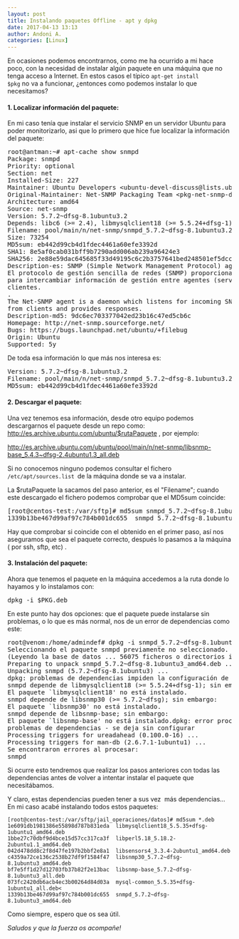 ```yaml
---
layout: post
title: Instalando paquetes Offline - apt y dpkg
date: 2017-04-13 13:13
author: Andoni A.
categories: [Linux]
---
```

En ocasiones podemos encontrarnos, como me ha ocurrido a mi hace poco, con la necesidad de instalar algún paquete en una máquina que no tenga acceso a Internet. En estos casos el típico <code>apt-get install $pkg</code> no va a funcionar, ¿entonces como podemos instalar lo que necesitamos?
<h4 id="1-localizar-informaci-n-del-paquete-">1. Localizar información del paquete:</h4>
En mi caso tenía que instalar el servicio SNMP en un servidor Ubuntu para poder monitorizarlo, asi que lo primero que hice fue localizar la información del paquete:
<pre class="code">root@antman:~# apt-cache show snmpd
Package: snmpd
Priority: optional
Section: net
Installed-Size: 227
Maintainer: Ubuntu Developers &lt;ubuntu-devel-discuss@lists.ubuntu.com&gt;
Original-Maintainer: Net-SNMP Packaging Team &lt;pkg-net-snmp-devel@lists.alioth.debian.org&gt;
Architecture: amd64
Source: net-snmp
Version: 5.7.2~dfsg-8.1ubuntu3.2
Depends: libc6 (&gt;= 2.4), libmysqlclient18 (&gt;= 5.5.24+dfsg-1), libsnmp30 (&gt;= 5.7.2~dfsg), libwrap0 (&gt;= 7.6-4~), debconf (&gt;= 0.5) | debconf-2.0, adduser, debconf, lsb-base (&gt;= 3.2-13), libsnmp-base
Filename: pool/main/n/net-snmp/snmpd_5.7.2~dfsg-8.1ubuntu3.2_amd64.deb
Size: 73254
MD5sum: eb442d99cb4d1fdec4461a60efe3392d
SHA1: 8e5af0cab031bff9b7290add006ab239a96424e3
SHA256: 2e88e59dac645685f33d49195c6c2b3757641bed248501ef5dcc9a86d70c1bfb
Description-es: SNMP (Simple Network Management Protocol) agents
El protocolo de gestión sencilla de redes (SNMP) proporciona un entorno
para intercambiar información de gestión entre agentes (servidores) y
clientes.
.
The Net-SNMP agent is a daemon which listens for incoming SNMP requests
from clients and provides responses.
Description-md5: 9dc6ec703377042ed23b16c47ed5cb6c
Homepage: http://net-snmp.sourceforge.net/
Bugs: https://bugs.launchpad.net/ubuntu/+filebug
Origin: Ubuntu
Supported: 5y</pre>
<div class="line">De toda esa información lo que más nos interesa es:</div>
<pre class="code">Version: 5.7.2~dfsg-8.1ubuntu3.2
Filename: pool/main/n/net-snmp/snmpd_5.7.2~dfsg-8.1ubuntu3.2_amd64.deb
MD5sum: eb442d99cb4d1fdec4461a60efe3392d</pre>
<div class="line"></div>
<h4 id="2-descargar-el-paquete-">2. Descargar el paquete:</h4>
Una vez tenemos esa información, desde otro equipo podemos descargarnos el paquete desde un repo como: <a href="http://es.archive.ubuntu.com/ubuntu">http://es.archive.ubuntu.com/ubuntu/$rutaPaquete</a> , por ejemplo:

<a href="http://es.archive.ubuntu.com/ubuntu/pool/main/n/net-snmp/libsnmp-base_5.4.3~dfsg-2.4ubuntu1.3_all.deb">http://es.archive.ubuntu.com/ubuntu/pool/main/n/net-snmp/libsnmp-base_5.4.3~dfsg-2.4ubuntu1.3_all.deb</a>

Si no conocemos ninguno podemos consultar el fichero <code>/etc/apt/sources.list </code>de la máquina donde se va a instalar.

La $rutaPaquete la sacamos del paso anterior, es el "Filename"; cuando este descargado el fichero podemos comprobar que el MD5sum coincide:
<pre class="code">[root@centos-test:/var/sftp]# md5sum snmpd_5.7.2~dfsg-8.1ubuntu3_amd64.deb
1339b13be467d99af97c784b001dc655  snmpd_5.7.2~dfsg-8.1ubuntu3_amd64.deb</pre>
Hay que comprobar si coincide con el obtenido en el primer paso, así nos aseguramos que sea el paquete correcto, después lo pasamos a la máquina ( por ssh, sftp, etc) .
<h4 id="3-instalaci-n-del-paquete-">3. Instalación del paquete:</h4>
Ahora que tenemos el paquete en la máquina accedemos a la ruta donde lo hayamos y lo instalamos con:
<pre class="code">dpkg -i $PKG.deb</pre>
En este punto hay dos opciones: que el paquete puede instalarse sin problemas, o lo que es más normal, nos de un error de dependencias como este:
<pre class="code">root@venom:/home/admindef# dpkg -i snmpd_5.7.2~dfsg-8.1ubuntu3_amd64.deb
Seleccionando el paquete snmpd previamente no seleccionado.
(Leyendo la base de datos ... 56075 ficheros o directorios instalados actualmente.)
Preparing to unpack snmpd_5.7.2~dfsg-8.1ubuntu3_amd64.deb ...
Unpacking snmpd (5.7.2~dfsg-8.1ubuntu3) ...
dpkg: problemas de dependencias impiden la configuración de snmpd:
snmpd depende de libmysqlclient18 (&gt;= 5.5.24+dfsg-1); sin embargo:
El paquete `libmysqlclient18' no está instalado.
snmpd depende de libsnmp30 (&gt;= 5.7.2~dfsg); sin embargo:
El paquete `libsnmp30' no está instalado.
snmpd depende de libsnmp-base; sin embargo:
El paquete `libsnmp-base' no está instalado.dpkg: error processing package snmpd (--install):
problemas de dependencias - se deja sin configurar
Processing triggers for ureadahead (0.100.0-16) ...
Processing triggers for man-db (2.6.7.1-1ubuntu1) ...
Se encontraron errores al procesar:
snmpd</pre>
Si ocurre esto tendremos que realizar los pasos anteriores con todas las dependencias antes de volver a intentar instalar el paquete que necesitábamos.

Y claro, estas dependencias pueden tener a sus vez  más dependencias... En mi caso acabé instalando todos estos paquetes:
```
[root@centos-test:/var/sftp/jail_operaciones/datos]# md5sum *.deb
1e6091db1981386e55898d787b831eda  libmysqlclient18_5.5.35+dfsg-1ubuntu1_amd64.deb
1bbe27c70dbf9d4bce15d57cc317ca3f  libperl5.18_5.18.2-2ubuntu1.1_amd64.deb
042d478dd8c2f8d47fe197b2bbf2e8a1  libsensors4_3.3.4-2ubuntu1_amd64.deb
c4359a72ce136c2538b27df9f1584f47  libsnmp30_5.7.2~dfsg-8.1ubuntu3_amd64.deb
bf7e5ff1d27d12703fb37b82f2e13bac  libsnmp-base_5.7.2~dfsg-8.1ubuntu3_all.deb
073fc2420db6acb4ec3b00264d84d03a  mysql-common_5.5.35+dfsg-1ubuntu1_all.deb<
1339b13be467d99af97c784b001dc655  snmpd_5.7.2~dfsg-8.1ubuntu3_amd64.deb
```
Como siempre, espero que os sea útil.

<em>Saludos y que la fuerza os acompañe!</em>
